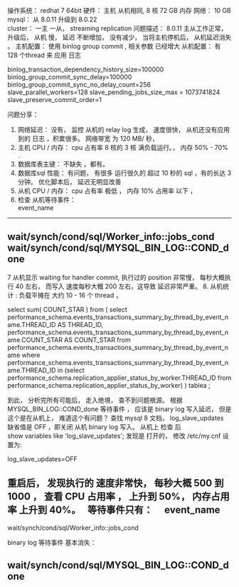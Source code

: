 操作系统： redhat 7  64bit
硬件： 主机 从机相同, 8 核  72 GB 内存 
网络： 10 GB 
mysql： 从 8.0.11 升级到  8.0.22  
cluster： 一主 一从， streaming replication
问题描述： 8.0.11  主从工作正常， 升级后， 从机 慢， 延迟 不断增加， 没有减少， 当将主机停机后， 从机延迟消失 。 
主机配置： 使用 binlog group commit ,  相关参数 已经增大 
从机配置： 有 128 个thread 来 应用 日志

binlog_transaction_dependency_history_size=100000 
binlog_group_commit_sync_delay=100000 
binlog_group_commit_sync_no_delay_count=256
slave_parallel_workers=128 
slave_pending_jobs_size_max = 1073741824
slave_preserve_commit_order=1

问题分享：
1. 网络延迟： 没有， 监控 从机的 relay log 生成， 速度很快， 从机还没有应用到的 日志 ，积累很多。 网络带宽 为 120 MB/ 秒， 
2. 主机 CPU / 内存：  cpu 占有率 8 核的  3 核 满负载运行。， 内存 50% - 70% .
3. 数据库表主键：  不缺失 。都有。 
4. 数据库sql 性能：  有问题， 有很多 运行很久的 超过 10 秒的 sql ，有的长达 3 分钟。 优化脚本后， 延迟无明显改善 
5. 从机 CPU / 内存： cpu 占有率 极低 ， 内存 10%  占用率 以下  ， 
6. 检查 从机等待事件：  
 event_name                                   
----------------------------------------------
 wait/synch/cond/sql/Worker_info::jobs_cond   
 wait/synch/cond/sql/MYSQL_BIN_LOG::COND_done 
----------------------------------------------

7 从机显示 waiting for handler commit,  执行过的 position 非常慢， 每秒大概执行  40 左右， 而写入 速度每秒大概 200 左右，这导致 延迟非常严重。
8. 从机统计 :  负载平摊在  大约 10 - 16 个 thread ， 

select sum( COUNT_STAR ) from
  ( select performance_schema.events_transactions_summary_by_thread_by_event_name.THREAD_ID AS THREAD_ID,
performance_schema.events_transactions_summary_by_thread_by_event_name.COUNT_STAR AS COUNT_STAR
from performance_schema.events_transactions_summary_by_thread_by_event_name
where performance_schema.events_transactions_summary_by_thread_by_event_name.THREAD_ID
in (select performance_schema.replication_applier_status_by_worker.THREAD_ID
from performance_schema.replication_applier_status_by_worker)   ) tablea  ;
 

到此， 分析完所有可能后，  走入绝境， 查不到问题根源。 
根据  MYSQL_BIN_LOG::COND_done  等待事件 ， 应该是 binary log 写入延迟， 但是这个是在从机上， 难道这个有问题？ 查找 mysql 8 文档，  log_slave_updates 缺省值是  OFF ，即关闭 从机 binary log 写入。 
从机上 检查 后  
show variables like 'log_slave_updates';  发现是 打开的， 修改 /etc/my.cnf  设置为:

log_slave_updates=OFF 

重启后， 发现执行的 速度非常快， 每秒大概 500 到 1000 ， 查看 CPU 占用率 ， 上升到 50%， 内存占用率 上升到 40%。　
等待事件只有：　
 event_name                                   
----------------------------------------------
 wait/synch/cond/sql/Worker_info::jobs_cond   

binary log 等待事件 基本消失： 

 wait/synch/cond/sql/MYSQL_BIN_LOG::COND_done 
----------------------------------------------




